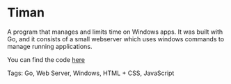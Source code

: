# Timan

A program that manages and limits time on Windows apps.
It was built with Go, and it consists of a small
webserver which uses windows commands to manage
running applications.

You can find the code [here](https://github.com/hhhhhhhhhn/timan)

Tags: Go, Web Server, Windows, HTML + CSS, JavaScript